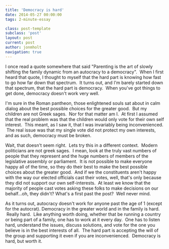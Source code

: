 ```yaml
---
title: 'Democracy is hard'
date: 2014-05-27 00:00:00 
tags: 2-minute-essay

class: post-template
subclass: 'post'
layout: post
current: post
author: jonmholt
navigation: true
---
```

I once read a quote somewhere that said "Parenting is the art of slowly shifting the family dynamic from an autocracy to a democracy". &nbsp;When I first heard that quote, I thought to myself that the hard part is knowing how fast to go how far down that spectrum. &nbsp;It turns out, and I'm barely started down that spectrum, that the hard part is democracy. &nbsp;When you've got things to get done, democracy doesn't work very well.

<a name="more"></a>I'm sure in the Roman pantheon, those enlightened souls sat about in calm dialog about the best possible choices for the greater good. &nbsp;But my children are not Greek sages. &nbsp;Nor for that matter am I. &nbsp;At first I assumed that the real problem was that the children would only vote for their own self interest. &nbsp;This meant, as I saw it, that I was invariably being inconvenienced. &nbsp;The real issue was that my single vote did not protect my own interests, and as such, democracy must be broken.

Wait, that doesn't seem right. &nbsp;Lets try this in a different context. &nbsp;Modern politicians are not greek sages. &nbsp;I mean, look at the truly vast numbers of people that they represent and the huge numbers of members of the legislative assembly or parliament. &nbsp;It is not possible to make everyone happy all of the time, so they do their best to make the best possible choices about the greater good. &nbsp;And if we the constituents aren't happy with the way our elected officials cast their votes, well, that's only because they did not support our own self-interests. &nbsp;At least we know that the majority of people cast votes asking these folks to make decisions on our behalf...oh, they didn't? What's a first past the post? &nbsp;Well never mind.

As it turns out, autocracy doesn't work for anyone past the age of 1 (except for the autocrat). Democracy in the greater world and in the family is hard. &nbsp;Really hard. &nbsp;Like anything worth doing, whether that be running a country or being part of a family, one has to work at it every day. &nbsp;One has to listen hard, understand the issues, discuss solutions, and vote for the one you believe is in the best interests of all. &nbsp;The hard part is accepting the will of the group and supporting it even if you are inconvenienced. &nbsp;Democracy is hard, but worth it. 
